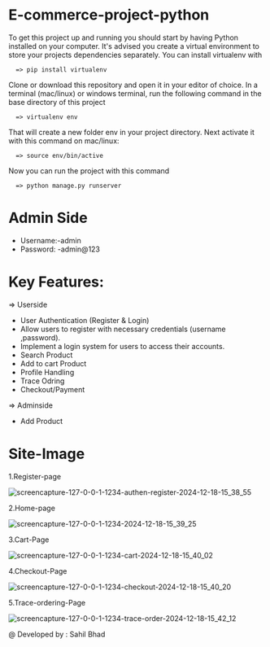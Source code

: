 # E-commerce-project-python



To get this project up and running you should start by having Python installed on your computer. It's advised you create a virtual environment to store your projects dependencies separately. You can install virtualenv with

      => pip install virtualenv
Clone or download this repository and open it in your editor of choice. In a terminal (mac/linux) or windows terminal, run the following command in the base directory of this project

      => virtualenv env
That will create a new folder env in your project directory. Next activate it with this command on mac/linux:

      => source env/bin/active
Now you can run the project with this command

      => python manage.py runserver

      
# Admin Side
   - Username:-admin
   - Password: -admin@123

# Key Features:
=> Userside
-	User Authentication (Register & Login)
-	Allow users to register with necessary credentials (username ,password).
-	Implement a login system for users to access their accounts.
-	Search Product
-	Add to cart Product
-	Profile Handling
-	Trace Odring
-	Checkout/Payment

=>   Adminside
-	Add Product
	
# Site-Image

1.Register-page

![screencapture-127-0-0-1-1234-authen-register-2024-12-18-15_38_55](https://github.com/user-attachments/assets/9388c9d8-97e6-440c-924e-7c0af568f7d5)


2.Home-page

 ![screencapture-127-0-0-1-1234-2024-12-18-15_39_25](https://github.com/user-attachments/assets/954be2b3-0212-43ac-b2e7-75a8d43bfeb8)


3.Cart-Page

![screencapture-127-0-0-1-1234-cart-2024-12-18-15_40_02](https://github.com/user-attachments/assets/84137f1e-5c49-496d-baea-96f023cc24f7)


4.Checkout-Page

![screencapture-127-0-0-1-1234-checkout-2024-12-18-15_40_20](https://github.com/user-attachments/assets/93e8a510-1477-49f7-972d-cad8639535ff)

5.Trace-ordering-Page

![screencapture-127-0-0-1-1234-trace-order-2024-12-18-15_42_12](https://github.com/user-attachments/assets/679d1105-2db4-4852-9fc3-b805cddb13a8)


@ Developed by : Sahil Bhad
